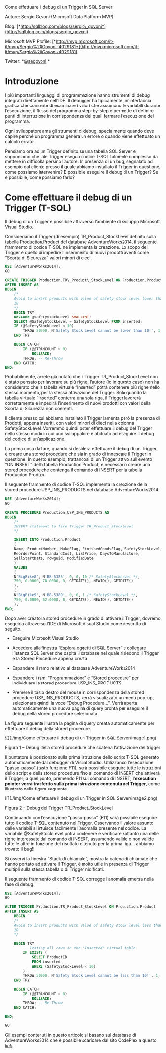 Come effettuare il debug di un Trigger in SQL Server

Autore: Sergio Govoni (Microsoft Data Platform MVP)

Blog:
[*http://sqlblog.com/blogs/sergio\_govoni*](http://sqlblog.com/blogs/sergio_govoni)

Microsoft MVP Profile:
[*http://mvp.microsoft.com/it-it/mvp/Sergio%20Govoni-4029181*](http://mvp.microsoft.com/it-it/mvp/Sergio%20Govoni-4029181)

Twitter: *[@segovoni](https://twitter.com/segovoni) *

Introduzione
============

I più importanti linguaggi di programmazione hanno strumenti di debug
integrati direttamente nell’IDE. Il debugger ha tipicamente
un’interfaccia grafica che consente di esaminare i valori che assumono
le variabili durante l’esecuzione, il flusso del programma step-by-step
e permette di definire punti di interruzione in corrispondenza dei quali
fermare l’esecuzione del programma.

Ogni sviluppatore ama gli strumenti di debug, specialmente quando deve
capire perché un programma genera un errore o quando viene effettuato un
calcolo errato.

Pensiamo ora ad un Trigger definito su una tabella SQL Server e
supponiamo che tale Trigger esegua codice T-SQL talmente complesso da
mettere in difficoltà persino l’autore. In presenza di un bug, segnalato
ad esempio dal cliente presso il quale abbiamo installato il Trigger in
questione, come possiamo intervenire? È possibile eseguire il debug di
un Trigger? Se è possibile, come possiamo farlo?

Come effettuare il debug di un Trigger (T-SQL)
==============================================

Il debug di un Trigger è possibile attraverso l’ambiente di sviluppo
Microsoft Visual Studio.

Consideriamo il Trigger (di esempio) TR\_Product\_StockLevel definito
sulla tabella Production.Product del database AdventureWorks2014, il
seguente frammento di codice T-SQL ne implementa la creazione. Lo scopo
del Trigger è quello di impedire l’inserimento di nuovi prodotti aventi
come “Scorta di Sicurezza” valori minori di dieci.

```SQL
USE [AdventureWorks2014];
GO

CREATE TRIGGER Production.TR\_Product\_StockLevel ON Production.Product
AFTER INSERT AS
BEGIN
    /*
    Avoid to insert products with value of safety stock level lower than
    10
    */
    BEGIN TRY
    DECLARE @SafetyStockLevel SMALLINT;
    SELECT @SafetyStockLevel = SafetyStockLevel FROM inserted;
    IF (@SafetyStockLevel < 10)
        THROW 50000, N'Safety Stock Level cannot be lower than 10!', 1;
    END TRY

    BEGIN CATCH
        IF (@@TRANCOUNT > 0)
            ROLLBACK;
        THROW; -- Re-Throw
    END CATCH;
END;
```
Probabilmente, avrete già notato che il Trigger TR\_Product\_StockLevel
non è stato pensato per lavorare su più righe, l’autore (io in questo
caso) non ha considerato che la tabella virtuale “Inserted” potrà
contenere più righe nello stesso momento, per la stessa attivazione del
Trigger. Solo quando la tabella virtuale “Inserted” conterrà una sola
riga, il Trigger lavorerà correttamente e impedirà l’inserimento di
nuovi prodotti con valori della Scorta di Sicurezza non coerenti.

Il cliente presso cui abbiamo installato il Trigger lamenta però la
presenza di Prodotti, appena inseriti, con valori minori di dieci nella
colonna SafetyStockLevel. Vorremmo quindi poter effettuare il debug del
Trigger nello stesso modo in cui uno sviluppatore è abituato ad eseguire
il debug del codice di un’applicazione.

La prima cosa da fare, quando si desidera effettuare il debug di un
Trigger, è creare una stored procedure che sia in grado di innescare il
Trigger in questione. In questo esempio, trattandosi di un Trigger
attivo sull’evento “ON INSERT” della tabella Production.Product, è
necessario creare una stored procedure che contenga il comando di INSERT
per la tabella Production.Product.

Il seguente frammento di codice T-SQL implementa la creazione della
stored procedure USP\_INS\_PRODUCTS nel database AdventureWorks2014.
```SQL
USE [AdventureWorks2014];
GO

CREATE PROCEDURE Production.USP_INS_PRODUCTS AS 
BEGIN
    /*
    INSERT statement to fire Trigger TR_Product_StockLevel
    */

    INSERT INTO Production.Product
    (
    Name, ProductNumber, MakeFlag, FinishedGoodsFlag, SafetyStockLevel,
    ReorderPoint, StandardCost, ListPrice, DaysToManufacture,
    SellStartDate, rowguid, ModifiedDate
    )
    VALUES
    (
    N'BigBike8', N'BB-5388', 0, 0, 10 /* SafetyStockLevel */,
    750, 0.0000, 78.0000, 0, GETDATE(), NEWID(), GETDATE()
    ),
    (
    N'BigBike9', N'BB-5389', 0, 0, 1 /* SafetyStockLevel */,
    750, 0.0000, 62.0000, 0, GETDATE(), NEWID(), GETDATE()
    );
END;
```

Dopo aver creato la stored procedure in grado di attivare il Trigger,
dovremo eseguirla attraverso l’IDE di Microsoft Visual Studio come
descritto di seguito.

-   Eseguire Microsoft Visual Studio

-   Accedere alla finestra “Esplora oggetti di SQL Server” e collegare
    l’istanza SQL Server che ospita il database nel quale risiedono il
    Trigger e la Stored Procedure appena creata

-   Espandere il ramo relativo al database AdventureWorks2014

-   Espandere i rami “Programmazione” e “Stored procedure” per
    individuare la stored procedure USP\_INS\_PRODUCTS

-   Premere il tasto destro del mouse in corrispondenza della stored
    procedure USP\_INS\_PRODUCTS, verrà visualizzato un menu pop-up,
    selezionare quindi la voce “Debug Procedura…”. Verrà aperta
    automaticamente una nuova pagina di query pronta per eseguire il
    debug della stored procedure selezionata

La figura seguente illustra la pagina di query creata automaticamente
per effettuare il debug della stored procedure.

![](./img/Come effettuare il debug di un Trigger in SQL Server/image1.png)

Figura 1 – Debug della stored procedure che scatena l’attivazione
    del trigger

Il puntatore è posizionato sulla prima istruzione dello script T-SQL
generato automaticamente dal debugger di Visual Studio. Utilizzando
l’esecuzione “passo-passo” (tasto funzione F11), sarà possibile eseguire
tutte le istruzioni dello script e della stored procedure fino al
comando di INSERT che attiverà il Trigger; a quel punto, premendo F11
sul comando di INSERT, l’**execution pointer verrà trasferito sulla
prima istruzione contenuta nel Trigger**, come illustrato nella figura
seguente.

![](./img/Come effettuare il debug di un Trigger in SQL Server/image2.png)

Figura 2 – Debug del Trigger TR\_Product\_StockLevel

Continuando con l’esecuzione “passo-passo” (F11) sarà possibile eseguire
tutto il codice T-SQL contenuto nel Trigger. Osservando il valore
assunto dalle variabili si intuisce facilmente l’anomalia presente nel
codice. La variabile @SafetyStockLevel potrà contenere e verificare
soltanto una delle righe interessate dal comando di INSERT, assumendo
valide o non valide tutte le altre in funzione del risultato ottenuto
per la prima riga… abbiamo trovato il bug!!

Si osservi la finestra “Stack di chiamate”, mostra la catena di chiamate
che hanno portato ad attivare il Trigger, è molto utile in presenza di
Trigger multipli sulla stessa tabella o di Trigger nidificati.

Il seguente frammento di codice T-SQL corregge l’anomalia emersa nella
fase di debug.

```SQL
USE [AdventureWorks2014];
GO

ALTER TRIGGER Production.TR_Product_StockLevel ON Production.Product
AFTER INSERT AS
    BEGIN
    /*
    Avoid to insert products with value of safety stock level less than
    10
    */

    BEGIN TRY
        -- Testing all rows in the "Inserted" virtual table
        IF EXISTS (
            SELECT ProductID
            FROM inserted
            WHERE (SafetyStockLevel < 10)
        )
        THROW 50000, N'Safety Stock Level cannot be less than 10!', 1;
    END TRY

    BEGIN CATCH
        IF (@@TRANCOUNT > 0)
            ROLLBACK;
        THROW; -- Re-Throw
    END CATCH;

END;

GO
```

Gli esempi contenuti in questo articolo si basano sul database di
AdventureWorks2014 che è possibile scaricare dal sito CodePlex a questo
[*link*](http://msftdbprodsamples.codeplex.com/releases/view/125550).
